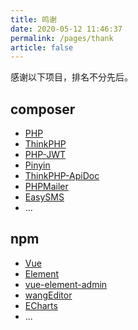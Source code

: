 ```yaml
---
title: 鸣谢
date: 2020-05-12 11:46:37
permalink: /pages/thank
article: false
---
```


感谢以下项目，排名不分先后。

## composer
- [PHP](https://github.com/php/php-src)
- [ThinkPHP](https://github.com/top-think/framework)
- [PHP-JWT](https://github.com/firebase/php-jwt)
- [Pinyin](https://github.com/overtrue/pinyin)
- [ThinkPHP-ApiDoc](https://gitee.com/hg-code/thinkphp-apidoc)
- [PHPMailer](https://github.com/PHPMailer/PHPMailer)
- [EasySMS](https://github.com/overtrue/easy-sms)
- ...
## npm
- [Vue](https://github.com/vuejs/vue)
- [Element](https://github.com/ElemeFE/element)
- [vue-element-admin](https://github.com/PanJiaChen/vue-element-admin)
- [wangEditor](https://github.com/wangeditor-team/wangEditor)
- [ECharts](https://github.com/apache/echarts)
- ...
